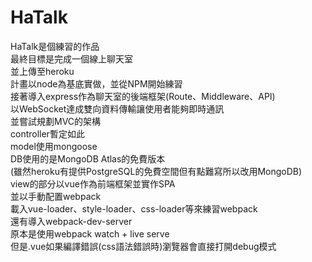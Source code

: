 # HaTalk

HaTalk是個練習的作品    
最終目標是完成一個線上聊天室    
並上傳至heroku  
計畫以node為基底實做，並從NPM開始練習   
接著導入express作為聊天室的後端框架(Route、Middleware、API)   
以WebSocket達成雙向資料傳輸讓使用者能夠即時通訊   
並嘗試規劃MVC的架構     
controller暫定如此      
model使用mongoose      
DB使用的是MongoDB Atlas的免費版本   
(雖然heroku有提供PostgreSQL的免費空間但有點難寫所以改用MongoDB)  
view的部分以vue作為前端框架並實作SPA     
並以手動配置webpack     
載入vue-loader、style-loader、css-loader等來練習webpack      
還有導入webpack-dev-server    
原本是使用webpack watch + live serve    
但是.vue如果編譯錯誤(css語法錯誤時)瀏覽器會直接打開debug模式   

